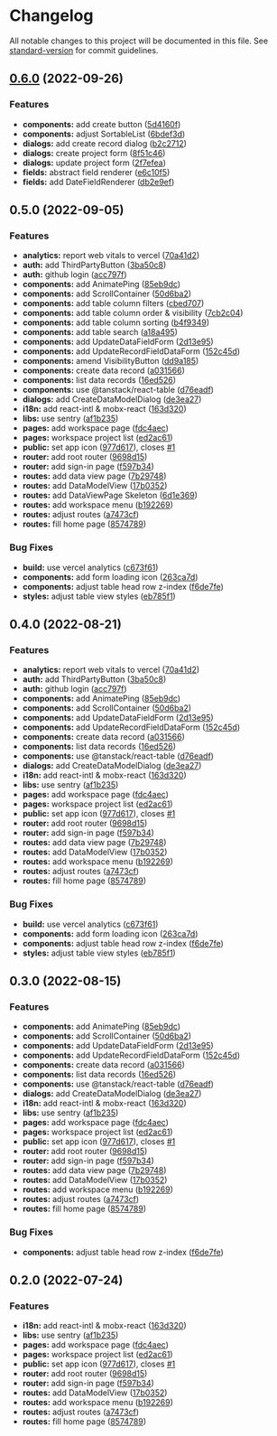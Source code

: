 # Changelog

All notable changes to this project will be documented in this file. See [standard-version](https://github.com/conventional-changelog/standard-version) for commit guidelines.

## [0.6.0](https://github.com/bragment/bragment/compare/v0.5.0-0...v0.6.0) (2022-09-26)

### Features

- **components:** add create button ([5d4160f](https://github.com/bragment/bragment/commit/5d4160f399858c3d82ba43727cc4c399a676117b))
- **components:** adjust SortableList ([6bdef3d](https://github.com/bragment/bragment/commit/6bdef3d41c97c3f6a02e6b820d38223acf74dbe0))
- **dialogs:** add create record dialog ([b2c2712](https://github.com/bragment/bragment/commit/b2c2712c8e8adffa016ad1ca6fef5da3beae7320))
- **dialogs:** create project form ([8f51c46](https://github.com/bragment/bragment/commit/8f51c467c96d680339c02a0e90e75148c2dd854d))
- **dialogs:** update project form ([2f7efea](https://github.com/bragment/bragment/commit/2f7efea109042d4d34a945bc1d36ac7c3edd7600))
- **fields:** abstract field renderer ([e6c10f5](https://github.com/bragment/bragment/commit/e6c10f597621813b758dee238f5a6c7a9dfaf713))
- **fields:** add DateFieldRenderer ([db2e9ef](https://github.com/bragment/bragment/commit/db2e9ef8d60a42d120344473c241d21b858b3c90))

## 0.5.0 (2022-09-05)

### Features

- **analytics:** report web vitals to vercel ([70a41d2](https://github.com/bragment/bragment/commit/70a41d21f02a0b1a5811e9316c28a62240aa50dc))
- **auth:** add ThirdPartyButton ([3ba50c8](https://github.com/bragment/bragment/commit/3ba50c8c230133e6c2054dce2cdcff1294908e58))
- **auth:** github login ([acc797f](https://github.com/bragment/bragment/commit/acc797f5c51915a558728a4562c4cc77f88bd324))
- **components:** add AnimatePing ([85eb9dc](https://github.com/bragment/bragment/commit/85eb9dcaa4b8dd839bb246b50a3cd740b9036be8))
- **components:** add ScrollContainer ([50d6ba2](https://github.com/bragment/bragment/commit/50d6ba28723e4d6f006db029866e7ee7e12cd8b3))
- **components:** add table column filters ([cbed707](https://github.com/bragment/bragment/commit/cbed7070c889f0303e9e216dac0a87c1cb471882))
- **components:** add table column order & visibility ([7cb2c04](https://github.com/bragment/bragment/commit/7cb2c04569edf2c7c94c31e35d134664c983b950))
- **components:** add table column sorting ([b4f9349](https://github.com/bragment/bragment/commit/b4f9349e9e869c9a75a4019aacf4aec79c658998))
- **components:** add table search ([a18a495](https://github.com/bragment/bragment/commit/a18a495d1902e38e441cdf15ab4576518f5ea434))
- **components:** add UpdateDataFieldForm ([2d13e95](https://github.com/bragment/bragment/commit/2d13e95997fb2dffd637846186c9969ddd6fa460))
- **components:** add UpdateRecordFieldDataForm ([152c45d](https://github.com/bragment/bragment/commit/152c45dd66d41f0e35f00564c71fdc01da9d9eda))
- **components:** amend VisibilityButton ([dd9a185](https://github.com/bragment/bragment/commit/dd9a185325e37a1b1381ba80742b82093f6a0f70))
- **components:** create data record ([a031566](https://github.com/bragment/bragment/commit/a0315662907e49ced64f8f08a67720302952943b))
- **components:** list data records ([16ed526](https://github.com/bragment/bragment/commit/16ed526e206f82e44ce26a8a1132d8774adf9440))
- **components:** use @tanstack/react-table ([d76eadf](https://github.com/bragment/bragment/commit/d76eadfead8e91f0fb3d77d2cbe623b85374e0f1))
- **dialogs:** add CreateDataModelDialog ([de3ea27](https://github.com/bragment/bragment/commit/de3ea27b56b657c1efa5f49a3575914d244ef72e))
- **i18n:** add react-intl & mobx-react ([163d320](https://github.com/bragment/bragment/commit/163d320d580d0b9dd75e685d7c47c2c1847a59cc))
- **libs:** use sentry ([af1b235](https://github.com/bragment/bragment/commit/af1b235a7cd759cd7bc59c35f0627a38ebba9f5b))
- **pages:** add workspace page ([fdc4aec](https://github.com/bragment/bragment/commit/fdc4aec4f6cfb2d30e40ad65be603ae977e9dabf))
- **pages:** workspace project list ([ed2ac61](https://github.com/bragment/bragment/commit/ed2ac6196760a6938335aacef544f7202f30f8e0))
- **public:** set app icon ([977d617](https://github.com/bragment/bragment/commit/977d6170da01bfd4eeeac2f5e4998d9f8601a334)), closes [#1](https://github.com/bragment/bragment/issues/1)
- **router:** add root router ([9698d15](https://github.com/bragment/bragment/commit/9698d15edd51a7f89df5c3aeeaaefa282642a3ad))
- **router:** add sign-in page ([f597b34](https://github.com/bragment/bragment/commit/f597b34e235731d3a7ee5d60ccec3a54994078f6))
- **routes:** add data view page ([7b29748](https://github.com/bragment/bragment/commit/7b297488f23e914ea7bdc7842947f350c8ebba63))
- **routes:** add DataModelView ([17b0352](https://github.com/bragment/bragment/commit/17b035285c061fe9a40b94dd0701ddf8e5d0af3f))
- **routes:** add DataViewPage Skeleton ([6d1e369](https://github.com/bragment/bragment/commit/6d1e369ed7b92f1b276239d46548e9d2ae98024f))
- **routes:** add workspace menu ([b192269](https://github.com/bragment/bragment/commit/b192269c337d45b55808d91dee7c4b4022600927))
- **routes:** adjust routes ([a7473cf](https://github.com/bragment/bragment/commit/a7473cf29b48fcdda9819efad86e347d9767a4ed))
- **routes:** fill home page ([8574789](https://github.com/bragment/bragment/commit/8574789347d4dc607ccc707f953f15f677b4640f))

### Bug Fixes

- **build:** use vercel analytics ([c673f61](https://github.com/bragment/bragment/commit/c673f61787d55bce34cdd6724ae2e3d492335e9f))
- **components:** add form loading icon ([263ca7d](https://github.com/bragment/bragment/commit/263ca7d8a0c30a49581d95647c5618888ed4d6c2))
- **components:** adjust table head row z-index ([f6de7fe](https://github.com/bragment/bragment/commit/f6de7feb8f95cfc6f28e41d9056c0c4e38f65a1d))
- **styles:** adjust table view styles ([eb785f1](https://github.com/bragment/bragment/commit/eb785f11b2dcc80d47c3777479a149a997198467))

## 0.4.0 (2022-08-21)

### Features

- **analytics:** report web vitals to vercel ([70a41d2](https://github.com/bragment/bragment/commit/70a41d21f02a0b1a5811e9316c28a62240aa50dc))
- **auth:** add ThirdPartyButton ([3ba50c8](https://github.com/bragment/bragment/commit/3ba50c8c230133e6c2054dce2cdcff1294908e58))
- **auth:** github login ([acc797f](https://github.com/bragment/bragment/commit/acc797f5c51915a558728a4562c4cc77f88bd324))
- **components:** add AnimatePing ([85eb9dc](https://github.com/bragment/bragment/commit/85eb9dcaa4b8dd839bb246b50a3cd740b9036be8))
- **components:** add ScrollContainer ([50d6ba2](https://github.com/bragment/bragment/commit/50d6ba28723e4d6f006db029866e7ee7e12cd8b3))
- **components:** add UpdateDataFieldForm ([2d13e95](https://github.com/bragment/bragment/commit/2d13e95997fb2dffd637846186c9969ddd6fa460))
- **components:** add UpdateRecordFieldDataForm ([152c45d](https://github.com/bragment/bragment/commit/152c45dd66d41f0e35f00564c71fdc01da9d9eda))
- **components:** create data record ([a031566](https://github.com/bragment/bragment/commit/a0315662907e49ced64f8f08a67720302952943b))
- **components:** list data records ([16ed526](https://github.com/bragment/bragment/commit/16ed526e206f82e44ce26a8a1132d8774adf9440))
- **components:** use @tanstack/react-table ([d76eadf](https://github.com/bragment/bragment/commit/d76eadfead8e91f0fb3d77d2cbe623b85374e0f1))
- **dialogs:** add CreateDataModelDialog ([de3ea27](https://github.com/bragment/bragment/commit/de3ea27b56b657c1efa5f49a3575914d244ef72e))
- **i18n:** add react-intl & mobx-react ([163d320](https://github.com/bragment/bragment/commit/163d320d580d0b9dd75e685d7c47c2c1847a59cc))
- **libs:** use sentry ([af1b235](https://github.com/bragment/bragment/commit/af1b235a7cd759cd7bc59c35f0627a38ebba9f5b))
- **pages:** add workspace page ([fdc4aec](https://github.com/bragment/bragment/commit/fdc4aec4f6cfb2d30e40ad65be603ae977e9dabf))
- **pages:** workspace project list ([ed2ac61](https://github.com/bragment/bragment/commit/ed2ac6196760a6938335aacef544f7202f30f8e0))
- **public:** set app icon ([977d617](https://github.com/bragment/bragment/commit/977d6170da01bfd4eeeac2f5e4998d9f8601a334)), closes [#1](https://github.com/bragment/bragment/issues/1)
- **router:** add root router ([9698d15](https://github.com/bragment/bragment/commit/9698d15edd51a7f89df5c3aeeaaefa282642a3ad))
- **router:** add sign-in page ([f597b34](https://github.com/bragment/bragment/commit/f597b34e235731d3a7ee5d60ccec3a54994078f6))
- **routes:** add data view page ([7b29748](https://github.com/bragment/bragment/commit/7b297488f23e914ea7bdc7842947f350c8ebba63))
- **routes:** add DataModelView ([17b0352](https://github.com/bragment/bragment/commit/17b035285c061fe9a40b94dd0701ddf8e5d0af3f))
- **routes:** add workspace menu ([b192269](https://github.com/bragment/bragment/commit/b192269c337d45b55808d91dee7c4b4022600927))
- **routes:** adjust routes ([a7473cf](https://github.com/bragment/bragment/commit/a7473cf29b48fcdda9819efad86e347d9767a4ed))
- **routes:** fill home page ([8574789](https://github.com/bragment/bragment/commit/8574789347d4dc607ccc707f953f15f677b4640f))

### Bug Fixes

- **build:** use vercel analytics ([c673f61](https://github.com/bragment/bragment/commit/c673f61787d55bce34cdd6724ae2e3d492335e9f))
- **components:** add form loading icon ([263ca7d](https://github.com/bragment/bragment/commit/263ca7d8a0c30a49581d95647c5618888ed4d6c2))
- **components:** adjust table head row z-index ([f6de7fe](https://github.com/bragment/bragment/commit/f6de7feb8f95cfc6f28e41d9056c0c4e38f65a1d))
- **styles:** adjust table view styles ([eb785f1](https://github.com/bragment/bragment/commit/eb785f11b2dcc80d47c3777479a149a997198467))

## 0.3.0 (2022-08-15)

### Features

- **components:** add AnimatePing ([85eb9dc](https://github.com/bragment/bragment/commit/85eb9dcaa4b8dd839bb246b50a3cd740b9036be8))
- **components:** add ScrollContainer ([50d6ba2](https://github.com/bragment/bragment/commit/50d6ba28723e4d6f006db029866e7ee7e12cd8b3))
- **components:** add UpdateDataFieldForm ([2d13e95](https://github.com/bragment/bragment/commit/2d13e95997fb2dffd637846186c9969ddd6fa460))
- **components:** add UpdateRecordFieldDataForm ([152c45d](https://github.com/bragment/bragment/commit/152c45dd66d41f0e35f00564c71fdc01da9d9eda))
- **components:** create data record ([a031566](https://github.com/bragment/bragment/commit/a0315662907e49ced64f8f08a67720302952943b))
- **components:** list data records ([16ed526](https://github.com/bragment/bragment/commit/16ed526e206f82e44ce26a8a1132d8774adf9440))
- **components:** use @tanstack/react-table ([d76eadf](https://github.com/bragment/bragment/commit/d76eadfead8e91f0fb3d77d2cbe623b85374e0f1))
- **dialogs:** add CreateDataModelDialog ([de3ea27](https://github.com/bragment/bragment/commit/de3ea27b56b657c1efa5f49a3575914d244ef72e))
- **i18n:** add react-intl & mobx-react ([163d320](https://github.com/bragment/bragment/commit/163d320d580d0b9dd75e685d7c47c2c1847a59cc))
- **libs:** use sentry ([af1b235](https://github.com/bragment/bragment/commit/af1b235a7cd759cd7bc59c35f0627a38ebba9f5b))
- **pages:** add workspace page ([fdc4aec](https://github.com/bragment/bragment/commit/fdc4aec4f6cfb2d30e40ad65be603ae977e9dabf))
- **pages:** workspace project list ([ed2ac61](https://github.com/bragment/bragment/commit/ed2ac6196760a6938335aacef544f7202f30f8e0))
- **public:** set app icon ([977d617](https://github.com/bragment/bragment/commit/977d6170da01bfd4eeeac2f5e4998d9f8601a334)), closes [#1](https://github.com/bragment/bragment/issues/1)
- **router:** add root router ([9698d15](https://github.com/bragment/bragment/commit/9698d15edd51a7f89df5c3aeeaaefa282642a3ad))
- **router:** add sign-in page ([f597b34](https://github.com/bragment/bragment/commit/f597b34e235731d3a7ee5d60ccec3a54994078f6))
- **routes:** add data view page ([7b29748](https://github.com/bragment/bragment/commit/7b297488f23e914ea7bdc7842947f350c8ebba63))
- **routes:** add DataModelView ([17b0352](https://github.com/bragment/bragment/commit/17b035285c061fe9a40b94dd0701ddf8e5d0af3f))
- **routes:** add workspace menu ([b192269](https://github.com/bragment/bragment/commit/b192269c337d45b55808d91dee7c4b4022600927))
- **routes:** adjust routes ([a7473cf](https://github.com/bragment/bragment/commit/a7473cf29b48fcdda9819efad86e347d9767a4ed))
- **routes:** fill home page ([8574789](https://github.com/bragment/bragment/commit/8574789347d4dc607ccc707f953f15f677b4640f))

### Bug Fixes

- **components:** adjust table head row z-index ([f6de7fe](https://github.com/bragment/bragment/commit/f6de7feb8f95cfc6f28e41d9056c0c4e38f65a1d))

## 0.2.0 (2022-07-24)

### Features

- **i18n:** add react-intl & mobx-react ([163d320](https://github.com/bragment/bragment/commit/163d320d580d0b9dd75e685d7c47c2c1847a59cc))
- **libs:** use sentry ([af1b235](https://github.com/bragment/bragment/commit/af1b235a7cd759cd7bc59c35f0627a38ebba9f5b))
- **pages:** add workspace page ([fdc4aec](https://github.com/bragment/bragment/commit/fdc4aec4f6cfb2d30e40ad65be603ae977e9dabf))
- **pages:** workspace project list ([ed2ac61](https://github.com/bragment/bragment/commit/ed2ac6196760a6938335aacef544f7202f30f8e0))
- **public:** set app icon ([977d617](https://github.com/bragment/bragment/commit/977d6170da01bfd4eeeac2f5e4998d9f8601a334)), closes [#1](https://github.com/bragment/bragment/issues/1)
- **router:** add root router ([9698d15](https://github.com/bragment/bragment/commit/9698d15edd51a7f89df5c3aeeaaefa282642a3ad))
- **router:** add sign-in page ([f597b34](https://github.com/bragment/bragment/commit/f597b34e235731d3a7ee5d60ccec3a54994078f6))
- **routes:** add DataModelView ([17b0352](https://github.com/bragment/bragment/commit/17b035285c061fe9a40b94dd0701ddf8e5d0af3f))
- **routes:** add workspace menu ([b192269](https://github.com/bragment/bragment/commit/b192269c337d45b55808d91dee7c4b4022600927))
- **routes:** adjust routes ([a7473cf](https://github.com/bragment/bragment/commit/a7473cf29b48fcdda9819efad86e347d9767a4ed))
- **routes:** fill home page ([8574789](https://github.com/bragment/bragment/commit/8574789347d4dc607ccc707f953f15f677b4640f))
